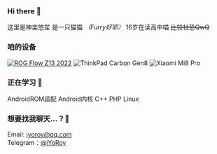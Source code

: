 ### Hi there 👋
这里是神楽悠苼 
是一只猫猫 *（Furry好耶）* 
16岁在读高中喵 
~~比较社恐QwQ~~  

### 咱的设备
[![ROG Flow Z13 2022](https://img.shields.io/badge/ROG%20Flow%20Z13%202022-000000?style=flat-square&logo=asus&logoColor=FF0000&labelColor=000000)](https://rog.asus.com.cn/laptops/rog-flow/rog-flow-z13-2022-series)
![ThinkPad Carbon Gen8](https://img.shields.io/badge/ThinkPad%20Carbon%20Gen8-FF0000?style=flat-square&logo=lenovo&logoColor=FFFFFF&labelColor=FF0000)
![Xiaomi Mi8 Pro](https://img.shields.io/badge/Xiaomi%20Mi8%20Pro-f86600?style=flat-square&logo=xiaomi&logoColor=FFFFFF&labelColor=f86600)

### 正在学习 🌱
AndroidROM适配 
Android内核 
C++ PHP Linux 

### 想要找我聊天...？💬
Email: [iyoroy@qq.com](mailto:iyoroy@qq.com)  
Telegram：[@iYoRoy](https://t.me/iYoRoy)  

<!--
**KaguraiYoRoy/KaguraiYoRoy** is a ✨ _special_ ✨ repository because its `README.md` (this file) appears on your GitHub profile.

Here are some ideas to get you started:

- 🔭 I’m currently working on ...
- 🌱 I’m currently learning ...
- 👯 I’m looking to collaborate on ...
- 🤔 I’m looking for help with ...
- 💬 Ask me about ...
- 📫 How to reach me: ...
- 😄 Pronouns: ...
- ⚡ Fun fact: ...
-->
